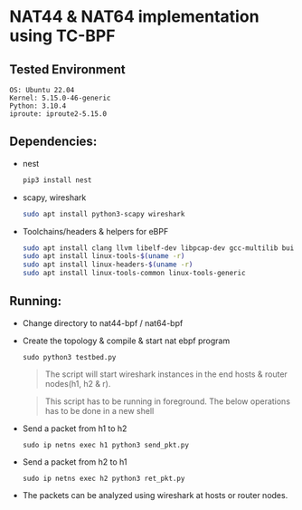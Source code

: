 # NAT44 & NAT64 implementation using TC-BPF 

## Tested Environment
```
OS: Ubuntu 22.04
Kernel: 5.15.0-46-generic
Python: 3.10.4
iproute: iproute2-5.15.0
```


## Dependencies:
- nest
    ```bash
    pip3 install nest
    ```

- scapy, wireshark
    ```bash
    sudo apt install python3-scapy wireshark
    ```

- Toolchains/headers & helpers for eBPF
    ```bash
    sudo apt install clang llvm libelf-dev libpcap-dev gcc-multilib build-essential libmnl-dev
    sudo apt install linux-tools-$(uname -r)
    sudo apt install linux-headers-$(uname -r)
    sudo apt install linux-tools-common linux-tools-generic
    ```

## Running:

- Change directory to nat44-bpf / nat64-bpf
- Create the topology & compile & start nat ebpf program

    ```
    sudo python3 testbed.py
    ```
    > The script will start wireshark instances in the end hosts & router nodes(h1, h2 & r).

    > This script has to be running in foreground. The below operations has to be done in a new shell

- Send a packet from h1 to h2
    ```
    sudo ip netns exec h1 python3 send_pkt.py
    ```

- Send a packet from h2 to h1
    ```
    sudo ip netns exec h2 python3 ret_pkt.py
    ```

- The packets can be analyzed using wireshark at hosts or router nodes.
